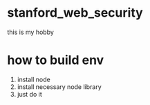 # stanford_web_security
this is my hobby

# how to build env
1. install node
2. install necessary node library
3. just do it
